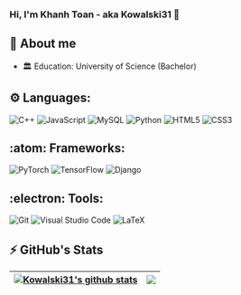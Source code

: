 ### Hi, I'm Khanh Toan - aka Kowalski31 👋

## 💬 About me
- 🏛️ Education: University of Science (Bachelor)

## ⚙️ Languages:
![C++](https://img.shields.io/badge/c++-%2300599C.svg?style=for-the-badge&logo=c%2B%2B&logoColor=white)
![JavaScript](https://img.shields.io/badge/javascript-%23323330.svg?style=for-the-badge&logo=javascript&logoColor=%23F7DF1E)
![MySQL](https://img.shields.io/badge/mysql-%23000000.svg?style=for-the-badge&logo=mysql&logoColor=white)
![Python](https://img.shields.io/badge/python-%2314354C.svg?style=for-the-badge&logo=python&logoColor=white)
![HTML5](https://img.shields.io/badge/html5-%23E34F26.svg?style=for-the-badge&logo=html5&logoColor=white)
![CSS3](https://img.shields.io/badge/css3-%231572B6.svg?style=for-the-badge&logo=css3&logoColor=white)

## :atom: Frameworks:
![PyTorch](https://img.shields.io/badge/PyTorch-%23EE4C2C.svg?style=for-the-badge&logo=PyTorch&logoColor=white)
![TensorFlow](https://img.shields.io/badge/TensorFlow-%23FF6F00.svg?style=for-the-badge&logo=TensorFlow&logoColor=white)
![Django](https://img.shields.io/badge/Django-092E20?style=for-the-badge&logo=django&logoColor=white)

## :electron: Tools:
![Git](https://img.shields.io/badge/Git-F05032?style=for-the-badge&logo=git&logoColor=white)
![Visual Studio Code](https://img.shields.io/badge/VSCode-0078d7.svg?style=for-the-badge&logo=visual-studio-code&logoColor=white)
![LaTeX](https://img.shields.io/badge/latex-%23008080.svg?style=for-the-badge&logo=latex&logoColor=white)

## ⚡ GitHub's Stats

<div align="center">
    
| <a href="https://github.com/Kowalski31"><img align="center" src="https://github-readme-stats.vercel.app/api?username=Kowalski31&show_icons=true&include_all_commits=true&count_private=true&hide_border=true&theme=tokyonight" alt="Kowalski31's github stats" /></a> | <a href="https://github.com/Kowalski31"><img align="center" src="https://github-readme-stats.vercel.app/api/top-langs/?username=Kowalski31&layout=compact&hide_border=true&hide=html&langs_count=10&theme=tokyonight" /></a> |
| ------------- | ------------- |

</div>
<!--
**Kowalski31/Kowalski31** is a ✨ _special_ ✨ repository because its `README.md` (this file) appears on your GitHub profile.

Here are some ideas to get you started:

- 🔭 I’m currently working on ...
- 🌱 I’m currently learning ...
- 👯 I’m looking to collaborate on ...
- 🤔 I’m looking for help with ...
- 💬 Ask me about ...
- 📫 How to reach me: ...
- 😄 Pronouns: ...
- ⚡ Fun fact: ...
-->
